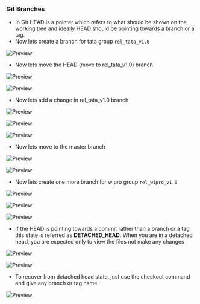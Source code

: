 ### Git Branches
* In Git HEAD is a pointer which refers to what should be shown on the working tree and ideally HEAD should be pointing towards a branch or a tag.
* Now lets create a branch for tata group ``` rel_tata_v1.0 ```

![Preview](./Images/git-28.png)

* Now lets move the HEAD (move to rel_tata_v1.0) branch

![Preview](./Images/git-29.png)

![Preview](./Images/git-30.png)

* Now lets add a change in rel_tata_v1.0 branch

![Preview](./Images/git-31.png)

![Preview](./Images/git-32.png)

![Preview](./Images/git-33.png)

* Now lets move to the master branch

![Preview](./Images/git-34.png)

![Preview](./Images/git-35.png)

* Now lets create one more branch for wipro group ``` rel_wipro_v1.0 ```

![Preview](./Images/git-36.png)

![Preview](./Images/git-37.png)

![Preview](./Images/git-38.png)

* If the HEAD is pointing towards a commit rather than a branch or a tag this state is referred as __DETACHED_HEAD__.
When you are in a detached head, you are expected only to view the files not make any changes

![Preview](./Images/git-39.png)

![Preview](./Images/git-40.png)

* To recover from detached head state, just use the checkout command and give any branch or tag name

![Preview](./Images/git-41.png)